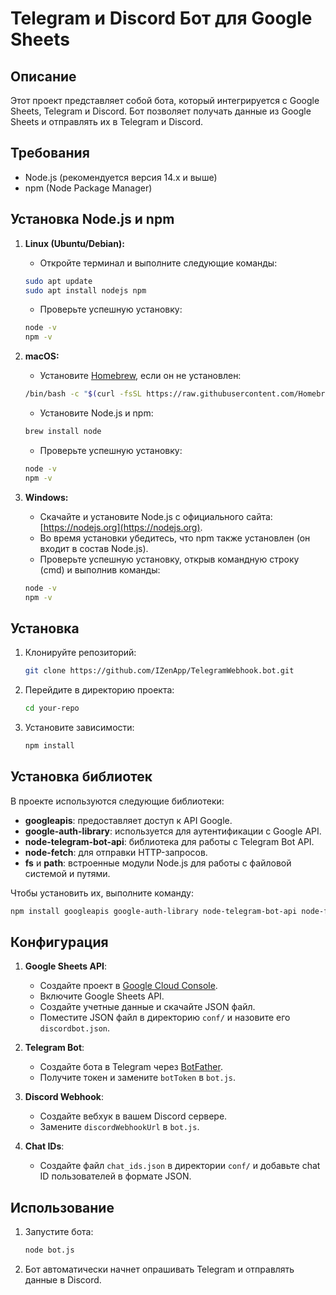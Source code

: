 # Telegram и Discord Бот для Google Sheets

## Описание
Этот проект представляет собой бота, который интегрируется с Google Sheets, Telegram и Discord. Бот позволяет получать данные из Google Sheets и отправлять их в Telegram и Discord.

## Требования
- Node.js (рекомендуется версия 14.x и выше)
- npm (Node Package Manager)

## Установка Node.js и npm
1. **Linux (Ubuntu/Debian):**
    - Откройте терминал и выполните следующие команды:
    ```sh
    sudo apt update
    sudo apt install nodejs npm
    ```
    - Проверьте успешную установку:
    ```sh
    node -v
    npm -v
    ```

2. **macOS:**
    - Установите [Homebrew](https://brew.sh/), если он не установлен:
    ```sh
    /bin/bash -c "$(curl -fsSL https://raw.githubusercontent.com/Homebrew/install/HEAD/install.sh)"
    ```
    - Установите Node.js и npm:
    ```sh
    brew install node
    ```
    - Проверьте успешную установку:
    ```sh
    node -v
    npm -v
    ```

3. **Windows:**
    - Скачайте и установите Node.js с официального сайта: [https://nodejs.org](https://nodejs.org).
    - Во время установки убедитесь, что npm также установлен (он входит в состав Node.js).
    - Проверьте успешную установку, открыв командную строку (cmd) и выполнив команды:
    ```sh
    node -v
    npm -v
    ```

## Установка
1. Клонируйте репозиторий:
    ```sh
    git clone https://github.com/IZenApp/TelegramWebhook.bot.git
    ```
2. Перейдите в директорию проекта:
    ```sh
    cd your-repo
    ```
3. Установите зависимости:
    ```sh
    npm install
    ```

## Установка библиотек
В проекте используются следующие библиотеки:
- **googleapis**: предоставляет доступ к API Google.
- **google-auth-library**: используется для аутентификации с Google API.
- **node-telegram-bot-api**: библиотека для работы с Telegram Bot API.
- **node-fetch**: для отправки HTTP-запросов.
- **fs** и **path**: встроенные модули Node.js для работы с файловой системой и путями.

Чтобы установить их, выполните команду:
```sh
npm install googleapis google-auth-library node-telegram-bot-api node-fetch
```    

## Конфигурация
1. **Google Sheets API**:
    - Создайте проект в [Google Cloud Console](https://console.cloud.google.com/).
    - Включите Google Sheets API.
    - Создайте учетные данные и скачайте JSON файл.
    - Поместите JSON файл в директорию `conf/` и назовите его `discordbot.json`.

2. **Telegram Bot**:
    - Создайте бота в Telegram через [BotFather](https://core.telegram.org/bots#botfather).
    - Получите токен и замените `botToken` в `bot.js`.

3. **Discord Webhook**:
    - Создайте вебхук в вашем Discord сервере.
    - Замените `discordWebhookUrl` в `bot.js`.

4. **Chat IDs**:
    - Создайте файл `chat_ids.json` в директории `conf/` и добавьте chat ID пользователей в формате JSON.

## Использование
1. Запустите бота:
    ```sh
    node bot.js
    ```
2. Бот автоматически начнет опрашивать Telegram и отправлять данные в Discord.